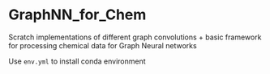 # GraphNN_for_Chem
Scratch implementations of different graph convolutions + basic framework for processing chemical data for Graph Neural networks

Use `env.yml` to install conda environment
